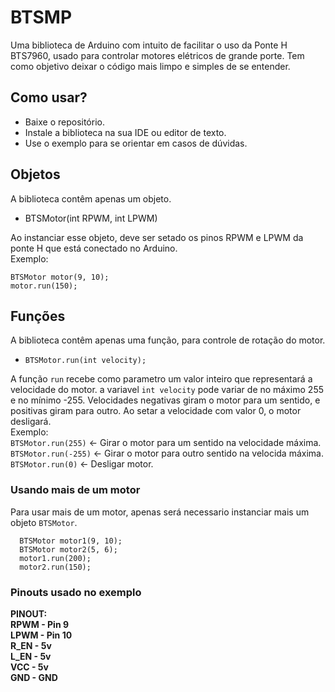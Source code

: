 # BTSMP
Uma biblioteca de Arduino com intuito de facilitar o uso da Ponte H BTS7960, usado para controlar motores elétricos de grande porte. Tem como objetivo deixar o código mais limpo e simples de se entender.

## Como usar?

* Baixe o repositório.
* Instale a biblioteca na sua IDE ou editor de texto.
* Use o exemplo para se orientar em casos de dúvidas.

## Objetos

A biblioteca contêm apenas um objeto.

* BTSMotor(int RPWM, int LPWM)

Ao instanciar esse objeto, deve ser setado os pinos RPWM e LPWM da ponte H que está conectado no Arduino. <br/>
Exemplo: <br/>
```
BTSMotor motor(9, 10);
motor.run(150);
```

## Funções

A biblioteca contêm apenas uma função, para controle de rotação do motor.

* `BTSMotor.run(int velocity);`

A função `run` recebe como parametro um valor inteiro que representará a velocidade do motor. a variavel `int velocity` pode variar de no máximo 255 e no mínimo -255. Velocidades negativas giram o motor para um sentido, e positivas giram para outro. Ao setar a velocidade com valor 0, o motor desligará. <br/>
Exemplo:<br/> 
`BTSMotor.run(255)` <- Girar o motor para um sentido na velocidade máxima. <br/>
`BTSMotor.run(-255)` <- Girar o motor para outro sentido na velocida máxima. <br/>
`BTSMotor.run(0)` <- Desligar motor.

### Usando mais de um motor

Para usar mais de um motor, apenas será necessario instanciar mais um objeto `BTSMotor`. <br/>
```
  BTSMotor motor1(9, 10);
  BTSMotor motor2(5, 6);
  motor1.run(200);
  motor2.run(150);
```

### Pinouts usado no exemplo

**PINOUT: <br/>**
**RPWM - Pin 9 <br/>**
**LPWM - Pin 10 <br/>**
**R_EN - 5v <br/>**
**L_EN - 5v <br/>**
**VCC  - 5v <br/>**
**GND  - GND <br/>**

